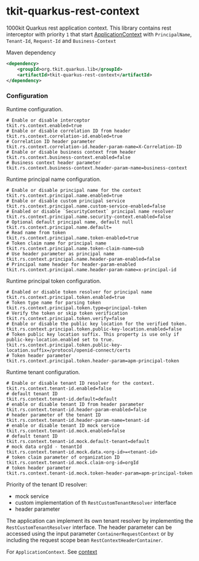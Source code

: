 # tkit-quarkus-rest-context

1000kit Quarkus rest application context. This library contains rest interceptor with priority `1` that
start [ApplicationContext](../context) with `PrincipalName`, `Tenant-Id`, `Request-Id` and `Business-Context`

Maven dependency
```xml
<dependency>
    <groupId>org.tkit.quarkus.lib</groupId>
    <artifactId>tkit-quarkus-rest-context</artifactId>
</dependency>
```

### Configuration

Runtime configuration.

```properties
# Enable or disable interceptor
tkit.rs.context.enabled=true
# Enable or disable correlation ID from header
tkit.rs.context.correlation-id.enabled=true
# Correlation ID header parameter
tkit.rs.context.correlation-id.header-param-name=X-Correlation-ID
# Enable or disable business context from header
tkit.rs.context.business-context.enabled=false
# Business context header parameter
tkit.rs.context.business-context.header-param-name=business-context
```

Runtime principal name configuration.

```properties
# Enable or disable principal name for the context
tkit.rs.context.principal.name.enabled=true
# Enable or disable custom principal service
tkit.rs.context.principal.name.custom-service-enabled=false
# Enabled or disable `SecurityContext` principal name resolver
tkit.rs.context.principal.name.security-context.enabled=false
# Optional default principal name, default null
tkit.rs.context.principal.name.default=
# Read name from token
tkit.rs.context.principal.name.token-enabled=true
# Token claim name for principal name
tkit.rs.context.principal.name.token-claim-name=sub
# Use header parameter as principal name
tkit.rs.context.principal.name.header-param-enabled=false
# Principal name header for header-param-enabled
tkit.rs.context.principal.name.header-param-name=x-principal-id
```

Runtime principal token configuration.

```properties
# Enabled or disable token resolver for principal name
tkit.rs.context.principal.token.enabled=true
# Token type name for parsing token
tkit.rs.context.principal.token.type=principal-token
# Verify the token or skip token verification
tkit.rs.context.principal.token.verify=false
# Enable or disable the public key location for the verified token.
tkit.rs.context.principal.token.public-key-location.enabled=false
# Token public key location suffix. This property is use only if public-key-location.enabled set to true.
tkit.rs.context.principal.token.public-key-location.suffix=/protocol/openid-connect/certs
# Token header parameter
tkit.rs.context.principal.token.header-param=apm-principal-token

```

Runtime tenant configuration.

```properties
# Enable or disable tenant ID resolver for the context.
tkit.rs.context.tenant-id.enabled=false
# default tenant ID
tkit.rs.context.tenant-id.default=default
# enable or disable tenant ID from header parameter
tkit.rs.context.tenant-id.header-param-enabled=false
# header parameter of the tenant ID
tkit.rs.context.tenant-id.header-param-name=tenant-id
# enable or disable tenant ID mock service
tkit.rs.context.tenant-id.mock.enabled=false
# default tenant ID
tkit.rs.context.tenant-id.mock.default-tenant=default
# mock data orgId - tenantId
tkit.rs.context.tenant-id.mock.data.<org-id>=<tenant-id>
# token claim parameter of organization ID
tkit.rs.context.tenant-id.mock.claim-org-id=orgId
# token header parameter
tkit.rs.context.tenant-id.mock.token-header-param=apm-principal-token
```

Priority of the tenant ID resolver:
* mock service
* custom implementation of th `RestCustomTenantResolver` interface
* header parameter

The application can implement its own tenant resolver by implementing the `RestCustomTenantResolver` interface. The header parameter can be accessed using the input parameter `ContainerRequestContext` or by including the request scope bean `RestContextHeaderContainer`.

For `ApplicationContext`. See [context](../context)
